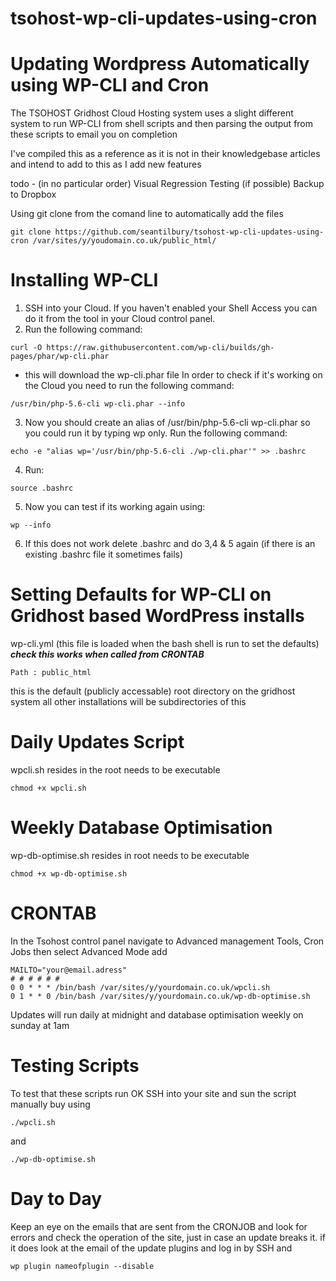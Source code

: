 # tsohost-wp-cli-updates-using-cron

# Updating Wordpress Automatically using WP-CLI and Cron

The TSOHOST Gridhost Cloud Hosting system uses a slight different system to run WP-CLI from shell scripts and then parsing the output from these scripts to email you on completion

I've compiled this as a reference as it is not in their knowledgebase articles and intend to add to this as I add new features

todo - (in no particular order)
Visual Regression Testing (if possible)
Backup to Dropbox

Using git clone from the comand line to automatically add the files
```
git clone https://github.com/seantilbury/tsohost-wp-cli-updates-using-cron /var/sites/y/youdomain.co.uk/public_html/
```
# Installing WP-CLI 

1. SSH into your Cloud. If you haven't enabled your Shell Access you can do it from the tool in your Cloud control panel.
2. Run the following command:
```
curl -O https://raw.githubusercontent.com/wp-cli/builds/gh-pages/phar/wp-cli.phar  
```
-  this will download the wp-cli.phar file
In order to check if it's working on the Cloud you need to run the following command:
```
/usr/bin/php-5.6-cli wp-cli.phar --info
```

3. Now you should create an alias of /usr/bin/php-5.6-cli wp-cli.phar so you could run it by typing wp only.
Run the following command:
```
echo -e "alias wp='/usr/bin/php-5.6-cli ./wp-cli.phar'" >> .bashrc  
```


4. Run: 
```
source .bashrc
```

5. Now you can test if its working again using: 
```
wp --info
```

6. If this does not work delete .bashrc and do 3,4 & 5 again (if there is an existing .bashrc file it sometimes fails)
# Setting Defaults for WP-CLI on Gridhost based WordPress installs

wp-cli.yml (this file is loaded when the bash shell is run to set the defaults) ***check this works when called from CRONTAB***

```
Path : public_html
```
this is the default (publicly accessable) root directory on the gridhost system all other installations will be subdirectories of this

# Daily Updates Script

wpcli.sh
resides in the root needs to be executable 
```
chmod +x wpcli.sh
```

# Weekly Database Optimisation

wp-db-optimise.sh
resides in root needs to be executable 
```
chmod +x wp-db-optimise.sh
```

# CRONTAB

In the Tsohost control panel navigate to Advanced management Tools, Cron Jobs
then select Advanced Mode
add
```
MAILTO="your@email.adress"
# # # # # #
0 0 * * * /bin/bash /var/sites/y/yourdomain.co.uk/wpcli.sh
0 1 * * 0 /bin/bash /var/sites/y/yourdomain.co.uk/wp-db-optimise.sh
```
Updates will run daily at midnight and database optimisation weekly on sunday at 1am

# Testing Scripts

To test that these scripts run OK SSH into your site and sun the script manually buy using 
```
./wpcli.sh
```
and
```
./wp-db-optimise.sh
```

# Day to Day
Keep an eye on the emails that are sent from the CRONJOB and look for errors and check the operation of the site, just in case an update breaks it. if it does look at the email of the update plugins and log in by SSH and 
```
wp plugin nameofplugin --disable
```
